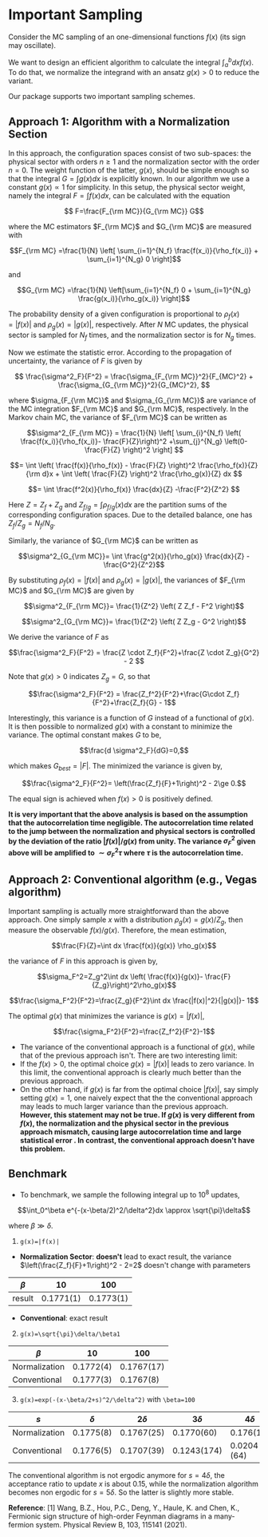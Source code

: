 # Important Sampling


Consider the MC sampling of an one-dimensional functions $f(x)$ (its sign may oscillate).

We want to design an efficient algorithm to calculate the integral $\int_a^b dx f(x)$. To do that, we normalize the integrand with an ansatz $g(x)>0$ to reduce the variant. 

Our package supports two important sampling schemes. 

## Approach 1: Algorithm with a Normalization Section

In this approach, the configuration spaces consist of two sub-spaces: the physical sector with orders $n\ge 1$ and the normalization sector with the order $n=0$. The weight function of the latter, $g({x})$, should be simple enough so that the integral $G=\int g({x}) d x$ is explicitly known. In our algorithm we use a constant $g(x) \propto 1$ for simplicity. In this setup, the physical sector weight, namely the integral $F = \int f(x) d{x}$, can be calculated with the equation
```math
    F=\frac{F_{\rm MC}}{G_{\rm MC}} G
```
where the MC estimators $F_{\rm MC}$ and $G_{\rm MC}$ are measured with 
```math
F_{\rm MC} =\frac{1}{N} \left[ \sum_{i=1}^{N_f} \frac{f(x_i)}{\rho_f(x_i)} + \sum_{i=1}^{N_g} 0 \right]
```
  and
```math
G_{\rm MC} =\frac{1}{N} \left[\sum_{i=1}^{N_f} 0 + \sum_{i=1}^{N_g} \frac{g(x_i)}{\rho_g(x_i)}  \right]
```

The probability density of a given configuration is proportional to $\rho_{f}(x)=|f(x)|$ and $\rho_{g}(x)=|g(x)|$, respectively. After $N$ MC updates, the physical sector is sampled for $N_f$ times, and the normalization sector is for $N_g$ times. 

Now we estimate the statistic error. According to the propagation of uncertainty, the variance of $F$  is given by
```math
 \frac{\sigma^2_F}{F^2} =  \frac{\sigma_{F_{\rm MC}}^2}{F_{MC}^2} + \frac{\sigma_{G_{\rm MC}}^2}{G_{MC}^2}, 
```
where $\sigma_{F_{\rm MC}}$ and $\sigma_{G_{\rm MC}}$ are variance of the MC integration $F_{\rm MC}$ and $G_{\rm MC}$, respectively. In the Markov chain MC, the variance of $F_{\rm MC}$ can be written as 
```math
\sigma^2_{F_{\rm MC}} = \frac{1}{N} \left[ \sum_{i}^{N_f} \left( \frac{f(x_i)}{\rho_f(x_i)}- \frac{F}{Z}\right)^2 +\sum_{j}^{N_g} \left(0-\frac{F}{Z} \right)^2  \right] 
```
```math
= \int \left( \frac{f(x)}{\rho_f(x)} - \frac{F}{Z} \right)^2 \frac{\rho_f(x)}{Z} {\rm d}x + \int \left( \frac{F}{Z} \right)^2 \frac{\rho_g(x)}{Z} dx 
```
```math
=  \int \frac{f^2(x)}{\rho_f(x)} \frac{dx}{Z} -\frac{F^2}{Z^2} 
```
Here $Z=Z_f+Z_g$ and $Z_{f/g}=\int \rho_{f/g}({x})d{x}$ are the partition sums of the corresponding configuration spaces. Due to the detailed balance, one has $Z_f/Z_g=N_f/N_g$.  

Similarly, the variance of $G_{\rm MC}$ can be written as 
```math
\sigma^2_{G_{\rm MC}}=  \int \frac{g^2(x)}{\rho_g(x)} \frac{dx}{Z} - \frac{G^2}{Z^2}
```

By substituting $\rho_{f}(x)=|f(x)|$ and  $\rho_{g}(x)=|g(x)|$, the variances of $F_{\rm MC}$ and $G_{\rm MC}$ are given by
```math
\sigma^2_{F_{\rm MC}}= \frac{1}{Z^2} \left( Z Z_f - F^2 \right)
```
```math
\sigma^2_{G_{\rm MC}}= \frac{1}{Z^2} \left( Z Z_g - G^2 \right)
```
We derive the variance of $F$ as
```math
\frac{\sigma^2_F}{F^2} = \frac{Z \cdot Z_f}{F^2}+\frac{Z \cdot Z_g}{G^2} - 2 
```
Note that $g(x)>0$ indicates $Z_g = G$,  so that
```math
\frac{\sigma^2_F}{F^2} = \frac{Z_f^2}{F^2}+\frac{G\cdot Z_f}{F^2}+\frac{Z_f}{G} - 1
```
Interestingly, this variance is a function of $G$ instead of a functional of $g(x)$. It is then possible to normalized $g(x)$ with a constant to minimize the variance. The optimal constant makes $G$ to be,
```math
\frac{d \sigma^2_F}{dG}=0,
```
which makes $G_{best} = |F|$. The minimized the variance is given by,
```math
\frac{\sigma^2_F}{F^2}= \left(\frac{Z_f}{F}+1\right)^2 - 2\ge 0.
```
The equal sign is achieved when $f(x)>0$ is positively defined.

**It is very important that the above analysis is based on the assumption that the autocorrelation time negligible. The autocorrelation time related to the jump between the normalization and physical sectors is controlled by the deviation of the ratio $|f(x)|/g(x)$ from unity. The variance $\sigma_F^2$ given above will be amplified to $\sim \sigma_F^2 \tau$ where $\tau$ is the autocorrelation time.**

## Approach 2: Conventional algorithm (e.g., Vegas algorithm)

Important sampling is actually more straightforward than the above approach. One simply sample $x$ with a distribution $\rho_g(x)=g(x)/Z_g$, then measure the observable $f(x)/g(x)$. Therefore, the mean estimation,
```math
\frac{F}{Z}=\int dx \frac{f(x)}{g(x)} \rho_g(x)
```

the variance of $F$ in this approach is given by,
```math
\sigma_F^2=Z_g^2\int dx \left( \frac{f(x)}{g(x)}- \frac{F}{Z_g}\right)^2\rho_g(x)
```
```math
\frac{\sigma_F^2}{F^2}=\frac{Z_g}{F^2}\int dx \frac{|f(x)|^2}{|g(x)|}- 1
```
The optimal $g(x)$ that minimizes the variance is $g(x) =|f(x)|$,
```math
\frac{\sigma_F^2}{F^2}=\frac{Z_f^2}{F^2}-1
```

- The variance of the conventional approach is a functional of $g(x)$, while that of the previous approach isn't. There are two interesting limit:
- If the $f(x)>0$, the optimal choice $g(x)=|f(x)|$ leads to zero variance. In this limit, the conventional approach is clearly much better than the previous approach.
- On the other hand, if $g(x)$ is far from the optimal choice $|f(x)|$, say simply setting $g(x)=1$, one naively expect that the the conventional approach may leads to much larger variance than the previous approach. **However,  this statement may not be true. If $g(x)$ is very different from $f(x)$, the normalization and the physical sector in the previous approach mismatch, causing large autocorrelation time and large statistical error . In contrast, the conventional approach doesn't have this problem.**

## Benchmark
- To benchmark, we sample the following integral up to $10^8$ updates, 
```math
\int_0^\beta e^{-(x-\beta/2)^2/\delta^2}dx \approx \sqrt{\pi}\delta
```
where $\beta \gg \delta$.
1. ``g(x)=|f(x)|``
- __Normalization Sector__:  __doesn't__ lead to exact result, the variance $\left(\frac{Z_f}{F}+1\right)^2 - 2=2$ doesn't change with parameters

| $\beta$ | 10        | 100       |
| ------- | --------- | --------- |
| result  | 0.1771(1) | 0.1773(1) |

- __Conventional__: exact result
2. ``g(x)=\sqrt{\pi}\delta/\beta1``

| $\beta$       | 10        | 100        |
| ------------- | --------- | ---------- |
| Normalization | 0.1772(4) | 0.1767(17) |
| Conventional  | 0.1777(3) | 0.1767(8)  |

3. ``g(x)=exp(-(x-\beta/2+s)^2/\delta^2)`` with ``\beta=100``

| $s$           | $\delta$  | $2\delta$  | $3\delta$   | $4\delta$   | $5\delta$ |
| ------------- | --------- | ---------- | ----------- | ----------- | --------- |
| Normalization | 0.1775(8) | 0.1767(25) | 0.1770(60)  | 0.176(15)   | 183(143)  |
| Conventional  | 0.1776(5) | 0.1707(39) | 0.1243(174) | 0.0204 (64) |

The conventional algorithm is not ergodic anymore for $s=4\delta$, the acceptance ratio to update $x$ is about $0.15%$, while the normalization algorithm becomes non ergodic for $s=5\delta$. So the latter is slightly more stable.

<!-- The code are ![[test.jl]] for the normalization approach and ![[test2.jl]] for the conventional approach. -->

**Reference**: 
[1] Wang, B.Z., Hou, P.C., Deng, Y., Haule, K. and Chen, K., Fermionic sign structure of high-order Feynman diagrams in a many-fermion system. Physical Review B, 103, 115141 (2021).

